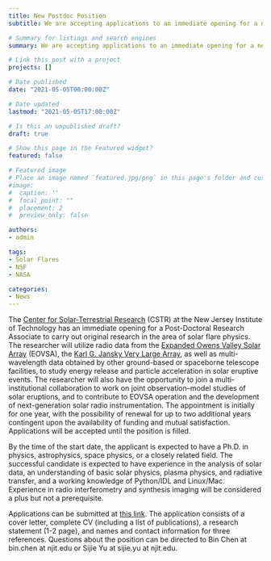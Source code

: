 ```yaml
---
title: New Postdoc Position 
subtitle: We are accepting applications to an immediate opening for a new postdoctoral researcher position in our group. 

# Summary for listings and search engines
summary: We are accepting applications to an immediate opening for a new postdoctoral researcher position in our group at the Center for Solar-Terrestrial Research of NJIT. 

# Link this post with a project
projects: []

# Date published
date: "2021-05-05T00:00:00Z"

# Date updated
lastmod: "2021-05-05T17:00:00Z"

# Is this an unpublished draft?
draft: true 

# Show this page in the Featured widget?
featured: false

# Featured image
# Place an image named `featured.jpg/png` in this page's folder and customize its options here.
#image:
#  caption: ''
#  focal_point: ""
#  placement: 2
#  preview_only: false

authors:
- admin

tags:
- Solar Flares 
- NSF
- NASA

categories:
- News
---
```

The [Center for Solar-Terrestrial Research](https://centers.njit.edu/cstr/) (CSTR) at the New Jersey Institute of Technology has an immediate opening for a Post-Doctoral Research Associate to carry out original research in the area of solar flare physics. The researcher will utilize radio data from the [Expanded Owens Valley Solar Array](http://ovsa.njit.edu/) (EOVSA), the [Karl G. Jansky Very Large Array](https://science.nrao.edu/facilities/vla/), as well as multi-wavelength data obtained by other ground-based or spaceborne telescope facilities, to study energy release and particle acceleration in solar eruptive events. The researcher will also have the opportunity to join a multi-institutional collaboration to work on joint observation–model studies of solar eruptions, and to contribute to EOVSA operation and the development of next-generation solar radio instrumentation. The appointment is initially for one year, with the possibility of renewal for up to two additional years contingent upon the availability of funding and mutual satisfaction. Applications will be accepted until the position is filled.
 
By the time of the start date, the applicant is expected to have a Ph.D. in physics, astrophysics, space physics, or a closely related field. The successful candidate is expected to have experience in the analysis of solar data, an understanding of basic solar physics, plasma physics, and radiative transfer, and a working knowledge of Python/IDL and Linux/Mac. Experience in radio interferometry and synthesis imaging will be considered a plus but not a prerequisite.

Applications can be submitted at [this link](https://njit.csod.com/ats/careersite/JobDetails.aspx?site=1&id=2833). The application consists of a cover letter, complete CV (including a list of publications), a research statement (1-2 page), and names and contact information for three references. Questions about the position can be directed to Bin Chen at bin.chen at njit.edu or Sijie Yu at sijie.yu at njit.edu.




